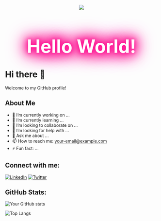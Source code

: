 <!-- README.md -->
<p align="center">
  <img src="https://capsule-render.vercel.app/api?type=waving&color=0:000000,100:000000&height=200&text=Hello%20World!" />
</p>

<h1 align="center" style="font-size: 60px; color: #ffffff; text-shadow: 
0 0 10px #FF1493, 
0 0 20px #FF1493, 
0 0 30px #FF1493, 
0 0 40px #FF1493, 
0 0 50px #FF1493, 
0 0 60px #FF1493, 
0 0 70px #FF1493;">
  Hello World!
</h1>

# Hi there 👋

Welcome to my GitHub profile!

## About Me

- 🔭 I’m currently working on ...
- 🌱 I’m currently learning ...
- 👯 I’m looking to collaborate on ...
- 🤔 I’m looking for help with ...
- 💬 Ask me about ...
- 📫 How to reach me: [your-email@example.com](mailto:your-email@example.com)
- ⚡ Fun fact: ...

## Connect with me:

[![LinkedIn](https://img.shields.io/badge/-LinkedIn-blue?style=flat&logo=Linkedin&logoColor=white)](https://www.linkedin.com/in/your-linkedin)
[![Twitter](https://img.shields.io/badge/-Twitter-blue?style=flat&logo=Twitter&logoColor=white)](https://twitter.com/your-twitter)

## GitHub Stats:

![Your GitHub stats](https://github-readme-stats.vercel.app/api?username=your-username&show_icons=true&theme=radical)

![Top Langs](https://github-readme-stats.vercel.app/api/top-langs/?username=your-username&layout=compact&theme=radical)

